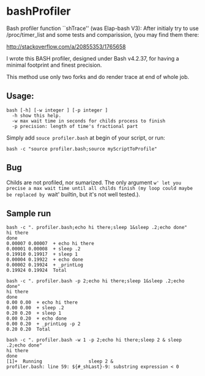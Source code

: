 bashProfiler
============

Bash profiler function ``shTrace'' (was  Elap-bash V3):
After initialy try to use /proc/timer_list and some
tests and comparission, (you may find them there:

http://stackoverflow.com/a/20855353/1765658

I wrote this BASH profiler, designed under Bash v4.2.37,
for having a minimal footprint and finest precision.

This method use only two forks and do render trace at end of whole job.

Usage:
------

    bash [-h] [-w integer ] [-p integer ]
      -h show this help.
      -w max wait time in seconds for childs process to finish
      -p precision: length of time's fractional part

Simply add `souce profiler.bash` at begin of your script,
or run:

    bash -c "source profiler.bash;source myScriptToProfile"

Bug
---

Childs are not profiled, nor sumarized. The only argument `w' let you precise
a max wait time until all childs finish (my loop could maybe be replaced by
`wait' builtin, but it's not well tested.).

Sample run
----------

    bash -c ". profiler.bash;echo hi there;sleep 1&sleep .2;echo done"
    hi there
    done
    0.00007 0.00007  + echo hi there
    0.00001 0.00008  + sleep .2
    0.19910 0.19917  + sleep 1
    0.00004 0.19922  + echo done
    0.00002 0.19924  + _printLog
    0.19924 0.19924  Total

    bash -c ". profiler.bash -p 2;echo hi there;sleep 1&sleep .2;echo done"
    hi there
    done
    0.00 0.00  + echo hi there
    0.00 0.00  + sleep .2
    0.20 0.20  + sleep 1
    0.00 0.20  + echo done
    0.00 0.20  + _printLog -p 2
    0.20 0.20  Total

    bash -c ". profiler.bash -w 1 -p 2;echo hi there;sleep 2 & sleep .2;echo done"
    hi there
    done
    [1]+  Running                 sleep 2 &
    profiler.bash: line 59: ${#_shLast}-9: substring expression < 0
